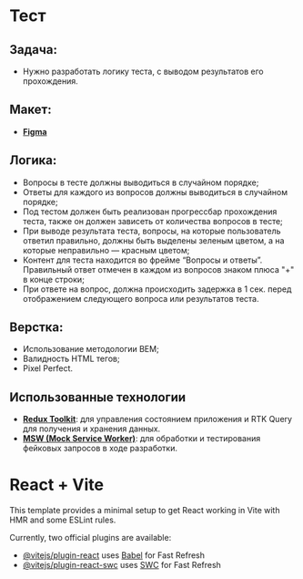 # Тест

## Задача:
- Нужно разработать логику теста, с выводом результатов его прохождения.

## Макет:
- **[Figma](https://www.figma.com/design/RDAtzvSrxInNfo8Ch6lbwz/div.test_task.frontend?node-id=0%3A1&t=Qc5aVUDkZmubI4YX-1)**

## Логика:
- Вопросы в тесте должны выводиться в случайном порядке;
- Ответы для каждого из вопросов должны выводиться в случайном порядке;
- Под тестом должен быть реализован прогрессбар прохождения теста, также он должен зависеть от количества вопросов в тесте;
- При выводе результата теста, вопросы, на которые пользователь ответил правильно, должны быть выделены зеленым цветом, а на которые неправильно — красным цветом;
- Контент для теста находится во фрейме “Вопросы и ответы”. Правильный ответ отмечен в каждом из вопросов знаком плюса "+" в конце строки;
- При ответе на вопрос, должна происходить задержка в 1 сек. перед отображением следующего вопроса или результатов теста.

## Верстка:
- Использование методологии BEM;
- Валидность HTML тегов;
- Pixel Perfect.

## Использованные технологии
- **[Redux Toolkit](https://redux-toolkit.js.org/)**: для управления состоянием приложения и RTK Query для получения и хранения данных.
- **[MSW (Mock Service Worker)](https://mswjs.io/)**: для обработки и тестирования фейковых запросов в ходе разработки.

# React + Vite

This template provides a minimal setup to get React working in Vite with HMR and some ESLint rules.

Currently, two official plugins are available:

- [@vitejs/plugin-react](https://github.com/vitejs/vite-plugin-react/blob/main/packages/plugin-react/README.md) uses [Babel](https://babeljs.io/) for Fast Refresh
- [@vitejs/plugin-react-swc](https://github.com/vitejs/vite-plugin-react-swc) uses [SWC](https://swc.rs/) for Fast Refresh
